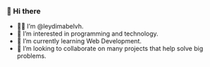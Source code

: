 ### 👋 Hi there

- 👩‍💻 I’m @leydimabelvh.
- 👀 I’m interested in programming and technology.
- 🌱 I’m currently learning Web Development.
- 💞️ I’m looking to collaborate on many projects that help solve big problems.

<!---
- 📫 How to reach me ...
--->
